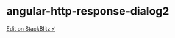 # angular-http-response-dialog2

[Edit on StackBlitz ⚡️](https://stackblitz.com/edit/angular-http-response-dialog2)